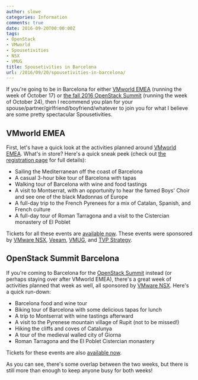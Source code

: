 ```yaml
---
author: slowe
categories: Information
comments: true
date: 2016-09-20T00:00:00Z
tags:
- OpenStack
- VMworld
- Spousetivities
- NSX
- VMUG
title: Spousetivities in Barcelona
url: /2016/09/20/spousetivities-in-barcelona/
---
```


If you're going to be in Barcelona for either [VMworld EMEA][link-7] (running the week of October 17) or [the fall 2016 OpenStack Summit][link-8] (running the week of October 24), then I recommend you plan for your spouse/partner/girlfriend/boyfriend/whatever to join you for what I believe are some pretty spectacular Spousetivities.

## VMworld EMEA

First, let's have a quick look at the activities planned around [VMworld EMEA][link-7]. What's in store? Here's a quick sneak peek (check out [the registration page][link-1] for full details):

* Sailing the Mediterranean off the coast of Barcelona
* A casual 3-hour bike tour of Barcelona with tapas
* Walking tour of Barcelona with wine and food tastings
* A visit to Montserrat, with an opportunity to hear the famed Boys' Choir and see one of the black Madonnas of Europe
* A full-day trip to the French Pyrenees for a mix of Catalan, Spanish, and French culture
* A full-day tour of Roman Tarragona and a visit to the Cistercian monastery of El Poblet

Tickets for all these events are [available now][link-1]. These events were sponsored by [VMware NSX][link-3], [Veeam][link-4], [VMUG][link-5], and [TVP Strategy][link-6].

## OpenStack Summit Barcelona

If you're coming to Barcelona for the [OpenStack Summit][link-8] instead (or perhaps staying over after VMworld EMEA), there's a great week of activities planned that week as well, all sponsored by [VMware NSX][link-3]. Here's a quick run-down:

* Barcelona food and wine tour
* Biking tour of Barcelona with some delicious tapas for lunch
* A trip to Montserrat with wine tastings afterward
* A visit to the Pyrenese mountain village of Rupit (not to be missed!)
* Hiking the cliffs and coves of Catalunya
* A tour of the medieval walled city of Giorna
* Roman Tarragona and the El Poblet Cistercian monastery

Tickets for these events are also [available now][link-2].

As you can see, there's some overlap between the two weeks, but there is still more than enough to keep anyone busy for both weeks!

[link-1]: https://spousetivities.ticketleap.com/vmworld2016emea/
[link-2]: https://spousetivities.ticketleap.com/openstack-summit-2016-barcelona/
[link-3]: http://www.vmware.com/products/nsx.html
[link-4]: https://www.veeam.com
[link-5]: http://www.myvmug.org
[link-6]: https://www.virtualizationpractice.com/
[link-7]: http://www.vmworld.com/en/europe/index.html
[link-8]: https://www.openstack.org/summit/barcelona-2016/
